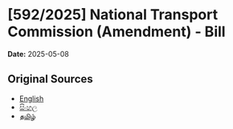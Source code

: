 # [592/2025] National Transport Commission (Amendment) - Bill

**Date:** 2025-05-08

## Original Sources

- [English](https://documents.gov.lk/view/bills/2025/5/592-2025_E.pdf)
- [සිංහල](https://documents.gov.lk/view/bills/2025/5/592-2025_S.pdf)
- [தமிழ்](https://documents.gov.lk/view/bills/2025/5/592-2025_T.pdf)
